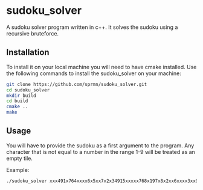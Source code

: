 # sudoku_solver
A sudoku solver program written in c++. It solves the sudoku using a recursive bruteforce.

## Installation
To install it on your local machine you will need to have cmake installed.
Use the following commands to install the sudoku_solver on your machine:
```bash
git clone https://github.com/sprmn/sudoku_solver.git
cd sudoku_solver
mkdir build
cd build
cmake ..
make
```

## Usage
You will have to provide the sudoku as a first argument to the program. Any character that is not equal to a number in the range 1-9 will be treated as an empty tile.

Example:
```bash
./sudoku_solver xxx491x764xxxx6x5xx7x2x34915xxxxx768x197x8x2xx6xxxx3xx932145xxxx4xx879x26x793x145
```
